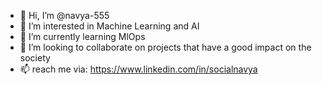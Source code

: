 - 👋 Hi, I’m @navya-555
- 👀 I’m interested in Machine Learning and AI
- 🌱 I’m currently learning MlOps
- 💞️ I’m looking to collaborate on projects that have a good impact on the society
- 📫 reach me via: https://www.linkedin.com/in/socialnavya


<!---
navya-555/navya-555 is a ✨ special ✨ repository because its `README.md` (this file) appears on your GitHub profile.
You can click the Preview link to take a look at your changes.
--->
